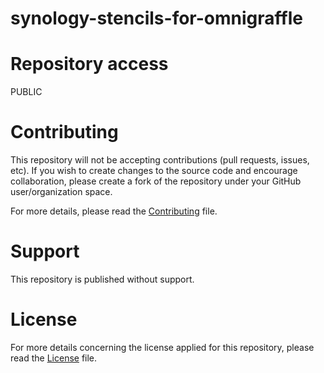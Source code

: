 # synology-stencils-for-omnigraffle

# Repository access
PUBLIC

# Contributing 
This repository will not be accepting contributions (pull requests, issues, etc). If you wish to create changes to the source code and encourage collaboration, please create a fork of the repository under your GitHub user/organization space.

For more details, please read the [Contributing](./CONTRIBUTING) file.

# Support 
This repository is published without support.

# License
For more details concerning the license applied for this repository, please read the [License](./LICENSE) file.
